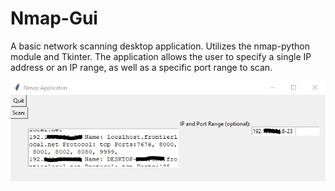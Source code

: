 # Nmap-Gui

A basic network scanning desktop application. Utilizes the nmap-python module and Tkinter.
The application allows the user to specify a single IP address or an IP range, as well as a specific port range to scan.

![alt text](https://github.com/obvios/Nmap-Gui/blob/master/AppScreenShot.PNG)
